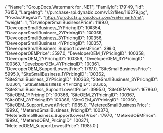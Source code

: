 {
    "Name": "GroupDocs.Watermark for .NET",
    "FamilyId": 179149,
    "Id": 76153,
    "LargeImg": "//purchase-api.dynabic.com/v1.2/files/116279.jpg",
    "ProductPageUrl": "https://products.groupdocs.com/watermark/net",
    "weight": 1,
    "DeveloperSmallBusinessPrice": 1199.0,
    "DeveloperSmallBusiness_1YPricingID": 100354,
    "DeveloperSmallBusiness_2YPricingID": 100355,
    "DeveloperSmallBusiness_3YPricingID": 100356,
    "DeveloperSmallBusiness_4YPricingID": 100357,
    "DeveloperSmallBusiness_SupportLowestPrice": 399.0,
    "DeveloperOEMPrice": 3597.0,
    "DeveloperOEM_1YPricingID": 100358,
    "DeveloperOEM_2YPricingID": 100359,
    "DeveloperOEM_3YPricingID": 100360,
    "DeveloperOEM_4YPricingID": 100361,
    "DeveloperOEM_SupportLowestPrice": 1797.0,
    "SiteSmallBusinessPrice": 5995.0,
    "SiteSmallBusiness_1YPricingID": 100362,
    "SiteSmallBusiness_2YPricingID": 100363,
    "SiteSmallBusiness_3YPricingID": 100364,
    "SiteSmallBusiness_4YPricingID": 100365,
    "SiteSmallBusiness_SupportLowestPrice": 3995.0,
    "SiteOEMPrice": 16786.0,
    "SiteOEM_1YPricingID": 100366,
    "SiteOEM_2YPricingID": 100367,
    "SiteOEM_3YPricingID": 100368,
    "SiteOEM_4YPricingID": 100369,
    "SiteOEM_SupportLowestPrice": 11985.0,
    "MeteredSmallBusinessPrice": 1999.0,
    "MeteredSmallBusiness_PricingID": 100370,
    "MeteredSmallBusiness_SupportLowestPrice": 1797.0,
    "MeteredOEMPrice": 1999.0,
    "MeteredOEM_PricingID": 100371,
    "MeteredOEM_SupportLowestPrice": 11985.0
}